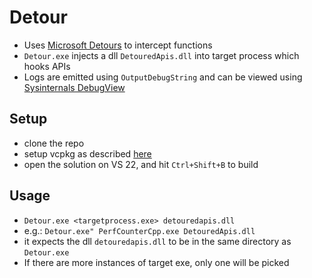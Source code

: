 # Detour

+ Uses [Microsoft Detours](https://github.com/microsoft/Detours) to intercept functions
+ `Detour.exe` injects a dll `DetouredApis.dll` into target process which hooks APIs
+ Logs are emitted using `OutputDebugString` and can be viewed using [Sysinternals DebugView](https://learn.microsoft.com/en-us/sysinternals/downloads/debugview)

## Setup

+ clone the repo
+ setup vcpkg as described [here](https://learn.microsoft.com/en-us/vcpkg/get_started/get-started-msbuild?pivots=shell-cmd)
+ open the solution on VS 22, and hit `Ctrl+Shift+B` to build

## Usage

+ `Detour.exe <targetprocess.exe> detouredapis.dll`
+ e.g.: `Detour.exe" PerfCounterCpp.exe DetouredApis.dll`
+ it expects the dll `detouredapis.dll` to be in the same directory as `Detour.exe`
+ If there are more instances of target exe, only one will be picked
